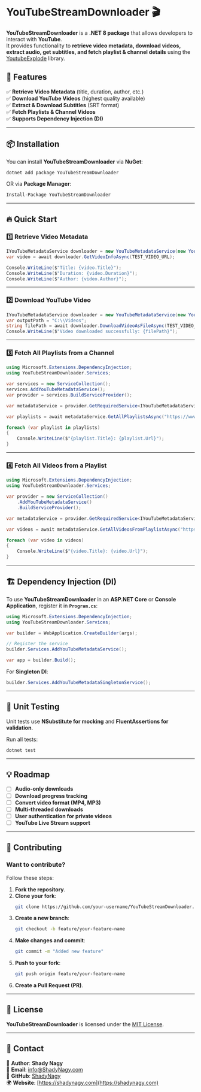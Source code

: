 ﻿# YouTubeStreamDownloader 🎬

**YouTubeStreamDownloader** is a **.NET 8 package** that allows developers to interact with **YouTube**.  
It provides functionality to **retrieve video metadata, download videos, extract audio, get subtitles, and fetch playlist & channel details** using the [YoutubeExplode](https://github.com/Tyrrrz/YoutubeExplode) library.

## 🚀 Features
✅ **Retrieve Video Metadata** (title, duration, author, etc.)  
✅ **Download YouTube Videos** (highest quality available)  
✅ **Extract & Download Subtitles** (SRT format)  
✅ **Fetch Playlists & Channel Videos**  
✅ **Supports Dependency Injection (DI)**  

---

## 📦 Installation
You can install **YouTubeStreamDownloader** via **NuGet**:

```sh
dotnet add package YouTubeStreamDownloader
```

OR via **Package Manager**:
```sh
Install-Package YouTubeStreamDownloader
```

---

## 🔥 Quick Start

### **1️⃣ Retrieve Video Metadata**
```csharp
IYouTubeMetadataService downloader = new YouTubeMetadataService(new YoutubeClient());
var video = await downloader.GetVideoInfoAsync(TEST_VIDEO_URL);

Console.WriteLine($"Title: {video.Title}");
Console.WriteLine($"Duration: {video.Duration}");
Console.WriteLine($"Author: {video.Author}");
```

---

### **2️⃣ Download YouTube Video**
```csharp
IYouTubeMetadataService downloader = new YouTubeMetadataService(new YoutubeClient());
var outputPath = "C:\\Videos";
string filePath = await downloader.DownloadVideoAsFileAsync(TEST_VIDEO_URL, outputPath);
Console.WriteLine($"Video downloaded successfully: {filePath}");
```

---

### **3️⃣ Fetch All Playlists from a Channel**
```csharp
using Microsoft.Extensions.DependencyInjection;
using YouTubeStreamDownloader.Services;

var services = new ServiceCollection();
services.AddYouTubeMetadataService();
var provider = services.BuildServiceProvider();

var metadataService = provider.GetRequiredService<IYouTubeMetadataService>();

var playlists = await metadataService.GetAllPlaylistsAsync("https://www.youtube.com/@YourChannel");

foreach (var playlist in playlists)
{
    Console.WriteLine($"{playlist.Title}: {playlist.Url}");
}
```

---

### **4️⃣ Fetch All Videos from a Playlist**
```csharp
using Microsoft.Extensions.DependencyInjection;
using YouTubeStreamDownloader.Services;

var provider = new ServiceCollection()
    .AddYouTubeMetadataService()
    .BuildServiceProvider();

var metadataService = provider.GetRequiredService<IYouTubeMetadataService>();

var videos = await metadataService.GetAllVideosFromPlaylistAsync("https://www.youtube.com/playlist?list=YOUR_PLAYLIST_ID");

foreach (var video in videos)
{
    Console.WriteLine($"{video.Title}: {video.Url}");
}
```

---

## 🏗 Dependency Injection (DI)
To use **YouTubeStreamDownloader** in an **ASP.NET Core** or **Console Application**, register it in **`Program.cs`**:

```csharp
using Microsoft.Extensions.DependencyInjection;
using YouTubeStreamDownloader.Services;

var builder = WebApplication.CreateBuilder(args);

// Register the service
builder.Services.AddYouTubeMetadataService();

var app = builder.Build();
```

For **Singleton DI**:
```csharp
builder.Services.AddYouTubeMetadataSingletonService();
```

---

## 🧪 Unit Testing
Unit tests use **NSubstitute for mocking** and **FluentAssertions for validation**.

Run all tests:
```sh
dotnet test
```

---

## 💡 Roadmap
- [ ] **Audio-only downloads**
- [ ] **Download progress tracking**
- [ ] **Convert video format (MP4, MP3)**
- [ ] **Multi-threaded downloads**
- [ ] **User authentication for private videos**
- [ ] **YouTube Live Stream support**

---

## 🤝 Contributing
### **Want to contribute?**  
Follow these steps:
1. **Fork the repository**.
2. **Clone your fork**:  
   ```sh
   git clone https://github.com/your-username/YouTubeStreamDownloader.git
   ```
3. **Create a new branch**:  
   ```sh
   git checkout -b feature/your-feature-name
   ```
4. **Make changes and commit**:
   ```sh
   git commit -m "Added new feature"
   ```
5. **Push to your fork**:
   ```sh
   git push origin feature/your-feature-name
   ```
6. **Create a Pull Request (PR)**.

---

## 📝 License
**YouTubeStreamDownloader** is licensed under the [MIT License](LICENSE).

---

## 📌 Contact
👤 **Author**: **Shady Nagy**  
📧 **Email**: [info@ShadyNagy.com](mailto:info@ShadyNagy.com)  
📌 **GitHub**: [ShadyNagy](https://github.com/ShadyNagy)  
🌍 **Website**: [https://shadynagy.com](https://shadynagy.com)  
